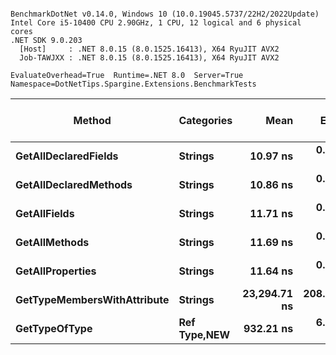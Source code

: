 ```

BenchmarkDotNet v0.14.0, Windows 10 (10.0.19045.5737/22H2/2022Update)
Intel Core i5-10400 CPU 2.90GHz, 1 CPU, 12 logical and 6 physical cores
.NET SDK 9.0.203
  [Host]     : .NET 8.0.15 (8.0.1525.16413), X64 RyuJIT AVX2
  Job-TAWJXX : .NET 8.0.15 (8.0.1525.16413), X64 RyuJIT AVX2

EvaluateOverhead=True  Runtime=.NET 8.0  Server=True  
Namespace=DotNetTips.Spargine.Extensions.BenchmarkTests  

```
| Method                      | Categories       | Mean         | Error      | StdDev     | StdErr    | Min          | Q1           | Median       | Q3           | Max          | Op/s         | CI99.9% Margin | Iterations | Kurtosis | MValue | Skewness | Rank | LogicalGroup | Baseline | Gen0   | Completed Work Items | Lock Contentions | Exceptions | Code Size | Allocated |
|---------------------------- |----------------- |-------------:|-----------:|-----------:|----------:|-------------:|-------------:|-------------:|-------------:|-------------:|-------------:|---------------:|-----------:|---------:|-------:|---------:|-----:|------------- |--------- |-------:|---------------------:|-----------------:|-----------:|----------:|----------:|
| **GetAllDeclaredFields**        | **Strings**          |     **10.97 ns** |   **0.067 ns** |   **0.063 ns** |  **0.016 ns** |     **10.87 ns** |     **10.92 ns** |     **10.96 ns** |     **11.00 ns** |     **11.10 ns** | **91,172,439.3** |       **7.492 ns** |      **15.00** |    **2.311** |  **2.000** |   **0.4628** |    **1** | *****            | **No**       | **0.0006** |                    **-** |                **-** |          **-** |      **99 B** |      **56 B** |
| **GetAllDeclaredMethods**       | **Strings**          |     **10.86 ns** |   **0.043 ns** |   **0.038 ns** |  **0.010 ns** |     **10.79 ns** |     **10.84 ns** |     **10.87 ns** |     **10.88 ns** |     **10.91 ns** | **92,093,804.7** |       **6.995 ns** |      **14.00** |    **1.821** |  **2.000** |  **-0.5274** |    **1** | *****            | **No**       | **0.0006** |                    **-** |                **-** |          **-** |      **99 B** |      **56 B** |
| **GetAllFields**                | **Strings**          |     **11.71 ns** |   **0.047 ns** |   **0.042 ns** |  **0.011 ns** |     **11.64 ns** |     **11.69 ns** |     **11.70 ns** |     **11.72 ns** |     **11.80 ns** | **85,402,214.8** |       **6.994 ns** |      **14.00** |    **2.705** |  **2.000** |   **0.5722** |    **2** | *****            | **No**       | **0.0007** |                    **-** |                **-** |          **-** |      **99 B** |      **64 B** |
| **GetAllMethods**               | **Strings**          |     **11.69 ns** |   **0.051 ns** |   **0.045 ns** |  **0.012 ns** |     **11.62 ns** |     **11.66 ns** |     **11.69 ns** |     **11.71 ns** |     **11.80 ns** | **85,568,470.0** |       **6.994 ns** |      **14.00** |    **3.083** |  **2.000** |   **0.6157** |    **2** | *****            | **No**       | **0.0007** |                    **-** |                **-** |          **-** |      **99 B** |      **64 B** |
| **GetAllProperties**            | **Strings**          |     **11.64 ns** |   **0.059 ns** |   **0.053 ns** |  **0.014 ns** |     **11.58 ns** |     **11.60 ns** |     **11.63 ns** |     **11.68 ns** |     **11.74 ns** | **85,887,161.1** |       **6.993 ns** |      **14.00** |    **1.727** |  **2.000** |   **0.4313** |    **2** | *****            | **No**       | **0.0007** |                    **-** |                **-** |          **-** |      **99 B** |      **64 B** |
| **GetTypeMembersWithAttribute** | **Strings**          | **23,294.71 ns** | **208.180 ns** | **194.732 ns** | **50.280 ns** | **22,914.41 ns** | **23,191.17 ns** | **23,270.94 ns** | **23,425.39 ns** | **23,611.37 ns** |     **42,928.2** |     **-17.640 ns** |      **15.00** |    **2.032** |  **2.000** |  **-0.1743** |    **4** | *****            | **No**       |      **-** |                    **-** |                **-** |          **-** |        **NA** |    **3145 B** |
| **GetTypeOfType**               | **Ref Type,**NEW**** |    **932.21 ns** |   **6.477 ns** |   **6.058 ns** |  **1.564 ns** |    **921.57 ns** |    **927.03 ns** |    **934.00 ns** |    **936.57 ns** |    **938.86 ns** |  **1,072,721.5** |       **6.718 ns** |      **15.00** |    **1.687** |  **2.000** |  **-0.5994** |    **3** | *****            | **No**       |      **-** |                    **-** |                **-** |          **-** |   **2,153 B** |      **72 B** |

